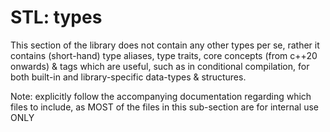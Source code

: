 # STL: types
This section of the library does not contain any other types per se, rather it contains (short-hand) type aliases, type traits, core concepts (from c++20 onwards) & tags which are useful, such as in conditional compilation, for both built-in and library-specific data-types & structures.

Note: explicitly follow the accompanying documentation regarding which files to include, as MOST of the files in this sub-section are for internal use ONLY

